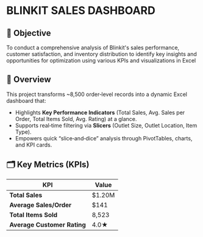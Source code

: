 # BLINKIT SALES DASHBOARD

## 🎯 Objective
To conduct a comprehensive analysis of Blinkit's sales performance, customer satisfaction, and inventory distribution to identify key insights and opportunities for optimization using various KPIs and visualizations in Excel

## 📄 Overview
This project transforms ~8,500 order‐level records into a dynamic Excel dashboard that:
- Highlights **Key Performance Indicators** (Total Sales, Avg. Sales per Order, Total Items Sold, Avg. Rating) at a glance.
- Supports real‐time filtering via **Slicers** (Outlet Size, Outlet Location, Item Type).
- Empowers quick “slice‐and‐dice” analysis through PivotTables, charts, and KPI cards.

## 🗂️ Key Metrics (KPIs)

| **KPI**                    | **Value** |
|----------------------------|-----------|
| **Total Sales**            | $1.20M   |
| **Average Sales/Order**    | $141      |
| **Total Items Sold**       | 8,523     |
| **Average Customer Rating**| 4.0★     |



